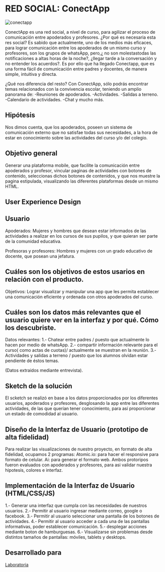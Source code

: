 # RED SOCIAL: ConectApp

![conectapp](https://user-images.githubusercontent.com/39274897/47227417-2809fb80-d399-11e8-8e07-f53aef872419.png)

ConectApp es una red social, a nivel de curso, para agilizar el proceso de comunicación entre apoderados y profesores.
¿Por qué es necesaria esta res social?
Es sabido que actualmente, uno de los medios más eficaces, para lograr comunicación entre los apoderados de un mismo curso y profesores, son los grupos de whatsApp, pero,¿ no son molestastodas las notificaciones a altas horas de la noche?, ¿llegar tarde a la conversación y no entender los acuerdos?. Es por ello que ha llegado Conectapp, que es una forma fácil de comunicación entre padres y docentes, de manera simple, intuitiva y directa.

¿Qué nos diferencia del resto?
Con ConectApp, sólo podrás encontrar temas relacionados con la convivencia escolar, teniendo un amplio panorama de:
-Reuniones de apoderados.
-Actividades.
-Salidas a terreno.
-Calendario de actividades.
-Chat y mucho más.

## Hipótesis

Nos dimos cuenta, que los apoderados, poseen un sistema de comunicación externo que no satisfae todas sus necesidades, a la hora de estar en conocimiento sobre las actividades del curso y/o del colegio.

## Objetivo general

Generar una plataforma mobile, que facilite la comunicación entre apoderados y profesor, vincular paginas de actividades con botones de contenido, seleccionas dichos botones de contenidos, y que nos muestre la pagina estipulada, visualizando las diferentes plataformas desde un mismo HTML.

## User Experience Design

## Usuario
Apoderados: Mujeres y hombres que desean estar informados de las actividades a realizar en los cursos de sus
pupilos, y que quieran ser parte de la comunidad educativa.

Profesoras y profesores: Hombres y mujeres con un grado educativo de docente, que posean una jefatura.

## Cuáles son los objetivos de estos usarios en relación con el producto.

Objetivos: Lograr visualizar y manipular una app que les permita establecer una comunicación eficiente y ordenada con otros apoderados del curso.

## Cuáles son los datos más relevantes que el usuario quiere ver en la interfaz y por qué. Cómo los descubriste.
Datos relevantes: 
1.- Chatear entre padres / puesto que actualmente lo hacen por medio de whatsApp.
2.- compartir información relevante para el curso( como actas de cuotas)/ actualmente se muestran en la reunión.
3.- Actividades y salidas a terreno / puesto que los alumnos olvidan estar pendiente de éstos temas.

(Datos extraidos mediante entrevista).

## Sketch de la solución 

El scketch se realizó en base a los datos proporcionados por los diferentes usuarios, apoderados y profesores, desglosando la app entre las diferentes actividades, de las que querían tener conocimiento, para así proporcionar un estado de comodidad al usuario.

## Diseño de la Interfaz de Usuario (prototipo de alta fidelidad)

Para realizar las visualizaciones de nuestro proyecto, en formato de alta fidelidad, ocupamos 2 programas:
Atomic.io: para hacer el responsive para formato de celular.
Ai: para generar el formato web.
Ambos protoripos fueron evaluados con apoderados y profesores, para asi validar nuestra hipotesis, colores e interfaz.

## Implementación de la Interfaz de Usuario (HTML/CSS/JS)

1.- Generar una interfaz que cumpla con las necesidades de nuestros usuarios.
2.- Permitir al usuario ingresar mediante correo, google o facebook.
3.- Permitir al usuario seleccionar una pantalla de los botones de actividades.
4.- Permitir al usuario acceder a cada una de las pantallas informativas, poder establecer comunicación.
5.- desplegar acciones mediante boton de hamburguesas.
6.- Visualizarse sin problemas desde distintos tamaños de pantallas: móviles, tablets y desktops.

## Desarrollado para 
[Laboratoria](http://laboratoria.la)